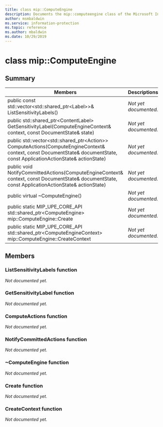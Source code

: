 ```yaml
---
title: class mip::ComputeEngine 
description: Documents the mip::computeengine class of the Microsoft Information Protection (MIP) SDK.
author: msmbaldwin
ms.service: information-protection
ms.topic: reference
ms.author: mbaldwin
ms.date: 10/29/2019
---
```


# class mip::ComputeEngine 
  
## Summary
 Members                        | Descriptions                                
--------------------------------|---------------------------------------------
public const std::vector\<std::shared_ptr\<Label\>\>& ListSensitivityLabels()  | _Not yet documented._
public std::shared_ptr\<ContentLabel\> GetSensitivityLabel(ComputeEngineContext& context, const DocumentState& state)  | _Not yet documented._
public std::vector\<std::shared_ptr\<Action\>\> ComputeActions(ComputeEngineContext& context, const DocumentState& documentState, const ApplicationActionState& actionState)  | _Not yet documented._
public void NotifyCommittedActions(ComputeEngineContext& context, const DocumentState& documentState, const ApplicationActionState& actionState)  | _Not yet documented._
public virtual ~ComputeEngine()  | _Not yet documented._
public static MIP_UPE_CORE_API std::shared_ptr&lt;ComputeEngine&gt; mip::ComputeEngine::Create  | _Not yet documented._
public static MIP_UPE_CORE_API std::shared_ptr&lt;ComputeEngineContext&gt; mip::ComputeEngine::CreateContext  | _Not yet documented._

## Members
  
### ListSensitivityLabels function
_Not documented yet._

  
### GetSensitivityLabel function
_Not documented yet._

  
### ComputeActions function
_Not documented yet._

  
### NotifyCommittedActions function
_Not documented yet._

  
### ~ComputeEngine function
_Not documented yet._

### Create function
_Not documented yet._

### CreateContext function
_Not documented yet._